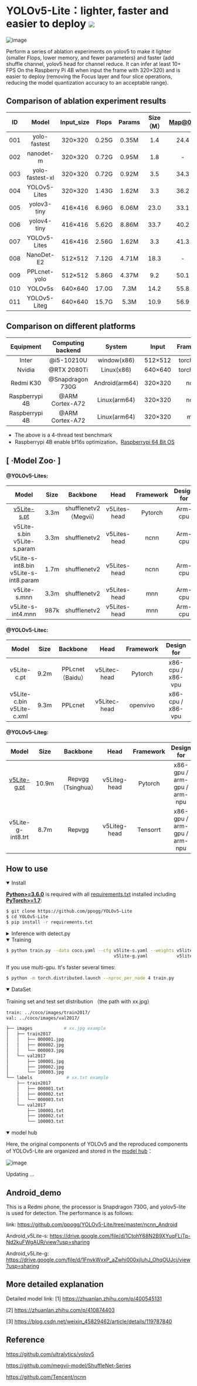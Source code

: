 # YOLOv5-Lite：lighter, faster and easier to deploy   ![](https://zenodo.org/badge/DOI/10.5281/zenodo.5241425.svg)

![image](https://user-images.githubusercontent.com/82716366/135564164-3ec169c8-93a7-4ea3-b0dc-40f1059601ef.png)

Perform a series of ablation experiments on yolov5 to make it lighter (smaller Flops, lower memory, and fewer parameters) and faster (add shuffle channel, yolov5 head for channel reduce. It can infer at least 10+ FPS On the Raspberry Pi 4B when input the frame with 320×320) and is easier to deploy (removing the Focus layer and four slice operations, reducing the model quantization accuracy to an acceptable range).

## Comparison of ablation experiment results

  ID|Model | Input_size|Flops| Params | Size（M） |Map@0.5|Map@.5:0.95
 :-----:|:-----:|:-----:|:----------:|:----:|:----:|:----:|:----:|
001| yolo-fastest| 320×320|0.25G|0.35M|1.4| 24.4| -
002| nanodet-m| 320×320| 0.72G|0.95M|1.8|- |20.6
003| yolo-fastest-xl| 320×320|0.72G|0.92M|3.5| 34.3| -
004| YOLOv5-Lites| 320×320|1.43G |1.62M|3.3| 36.2|20.8| 
005| yolov3-tiny| 416×416| 6.96G|6.06M|23.0| 33.1|16.6
006| yolov4-tiny| 416×416| 5.62G|8.86M| 33.7|40.2|21.7
007| YOLOv5-Lites| 416×416|2.56G |1.62M|3.3| 41.3|24.4
008| NanoDet-E2| 512×512|7.12G |4.71M|18.3| - |32.6| 
009| PPLcnet-yolo| 512×512|5.86G |4.37M|9.2| 50.1|-| 
010| YOLOv5s| 640×640| 17.0G|7.3M|14.2| 55.8|35.9
011| YOLOv5-Liteg| 640×640|15.7G |5.3M|10.9| 56.9|38.1| 

## Comparison on different platforms

Equipment|Computing backend|System|Input|Framework|v5Lite-s|v5Lite-c|v5Lite-g|YOLOv5s
:---:|:---:|:---:|:---:|:---:|:---:|:---:|:---:|:---:
Inter|@i5-10210U|window(x86)|512×512|torch-cpu|-|90ms|-|130ms
Nvidia|@RTX 2080Ti|Linux(x86)|640×640|torch-gpu|-|-|15ms|14ms
Redmi K30|@Snapdragon 730G|Android(arm64)|320×320|ncnn|36ms|-|-|263ms
Raspberrypi 4B|@ARM Cortex-A72|Linux(arm64)|320×320|ncnn|97ms|-|-|371ms
Raspberrypi 4B|@ARM Cortex-A72|Linux(arm64)|320×320|mnn|88ms|-|-|356ms

* The above is a 4-thread test benchmark
* Raspberrypi 4B enable bf16s optimization，[Raspberrypi 64 Bit OS](http://downloads.raspberrypi.org/raspios_arm64/images/raspios_arm64-2020-08-24/)

## [ ·Model Zoo· ]

#### @YOLOv5-Lites:

Model|Size|Backbone|Head|Framework|Design for
:---:|:---:|:---:|:---:|:---:|:---:
[v5Lite-s.pt](https://drive.google.com/file/d/1by8_RZFHGcHB70nHSANXTPVtgDHZalPn/view?usp=sharing)|3.3m|shufflenetv2（Megvii）|v5Lites-head|Pytorch|Arm-cpu
v5Lite-s.bin<br />v5Lite-s.param|3.3m|shufflenetv2|v5Lites-head|ncnn|Arm-cpu
v5Lite-s-int8.bin<br />v5Lite-s-int8.param|1.7m|shufflenetv2|v5Lites-head|ncnn|Arm-cpu
v5Lite-s.mnn|3.3m|shufflenetv2|v5Lites-head|mnn|Arm-cpu
v5Lite-s-int4.mnn|987k|shufflenetv2|v5Lites-head|mnn|Arm-cpu

#### @YOLOv5-Litec:

Model|Size|Backbone|Head|Framework|Design for
:---:|:---:|:---:|:---:|:---:|:---:
v5Lite-c.pt|9.2m|PPLcnet（Baidu）|v5Litec-head|Pytorch|x86-cpu / x86-vpu
v5Lite-c.bin<br />v5Lite-c.xml|9.3m|PPLcnet|v5Litec-head|openvivo|x86-cpu / x86-vpu

#### @YOLOv5-Liteg:

Model|Size|Backbone|Head|Framework|Design for
:---:|:---:|:---:|:---:|:---:|:---:
[v5Lite-g.pt](https://drive.google.com/file/d/1epLouWuSLMMFcbEjAqtWLBPjNJXKi7sb/view?usp=sharing)|10.9m|Repvgg（Tsinghua）|v5Liteg-head|Pytorch|x86-gpu / arm-gpu / arm-npu
v5Lite-g-int8.trt|8.7m|Repvgg|v5Liteg-head|Tensorrt|x86-gpu / arm-gpu / arm-npu

## <div>How to use</div>

<details open>
<summary>Install</summary>

[**Python>=3.6.0**](https://www.python.org/) is required with all
[requirements.txt](https://github.com/ppogg/YOLOv5-Lite/master/requirements.txt) installed including
[**PyTorch>=1.7**](https://pytorch.org/get-started/locally/):
<!-- $ sudo apt update && apt install -y libgl1-mesa-glx libsm6 libxext6 libxrender-dev -->

```bash
$ git clone https://github.com/ppogg/YOLOv5-Lite
$ cd YOLOv5-Lite
$ pip install -r requirements.txt
```

</details>

<details>
<summary>Inference with detect.py</summary>

`detect.py` runs inference on a variety of sources, downloading models automatically from
the [latest YOLOv5-Lite release](https://github.com/ppogg/YOLOv5-Lite/releases) and saving results to `runs/detect`.

```bash
$ python detect.py --source 0  # webcam
                            file.jpg  # image 
                            file.mp4  # video
                            path/  # directory
                            path/*.jpg  # glob
                            'https://youtu.be/NUsoVlDFqZg'  # YouTube
                            'rtsp://example.com/media.mp4'  # RTSP, RTMP, HTTP stream
```

</details>

<details open>
<summary>Training</summary>

```bash
$ python train.py --data coco.yaml --cfg v5lite-s.yaml --weights v5lite-s.pt --batch-size 128
                                         v5lite-g.yaml           v5lite-g.pt               64
```

 If you use multi-gpu. It's faster several times:
  
 ```bash
$ python -m torch.distributed.launch --nproc_per_node 4 train.py
```
  
</details>  

</details>

<details open>
<summary>DataSet</summary>

Training set and test set distribution （the path with xx.jpg）
  
 ```bash
train: ../coco/images/train2017/
val: ../coco/images/val2017/
```
```bash
├── images            # xx.jpg example
│   ├── train2017        
│   │   ├── 000001.jpg
│   │   ├── 000002.jpg
│   │   └── 000003.jpg
│   └── val2017         
│       ├── 100001.jpg
│       ├── 100002.jpg
│       └── 100003.jpg
└── labels             # xx.txt example      
    ├── train2017       
    │   ├── 000001.txt
    │   ├── 000002.txt
    │   └── 000003.txt
    └── val2017         
        ├── 100001.txt
        ├── 100002.txt
        └── 100003.txt
```
  
</details> 

<details open>
<summary>model hub</summary>

Here, the original components of YOLOv5 and the reproduced components of YOLOv5-Lite are organized and stored in the [model hub](https://github.com/ppogg/YOLOv5-Lite/tree/master/models/model_hub)：

  ![image](https://user-images.githubusercontent.com/82716366/135563400-2b6082c5-d0c2-49b8-9235-748950df30b8.png)

  Updating ...

</details>

## Android_demo 

This is a Redmi phone, the processor is Snapdragon 730G, and yolov5-lite is used for detection. The performance is as follows:

link: https://github.com/ppogg/YOLOv5-Lite/tree/master/ncnn_Android

Android_v5Lite-s: https://drive.google.com/file/d/1CtohY68N2B9XYuqFLiTp-Nd2kuFWgAUR/view?usp=sharing

Android_v5Lite-g: https://drive.google.com/file/d/1FnvkWxxP_aZwhi000xjIuhJ_OhqOUJcj/view?usp=sharing

## More detailed explanation

Detailed model link:
 [1] https://zhuanlan.zhihu.com/p/400545131
 
 [2] https://zhuanlan.zhihu.com/p/410874403

 [3] https://blog.csdn.net/weixin_45829462/article/details/119787840

## Reference

https://github.com/ultralytics/yolov5

https://github.com/megvii-model/ShuffleNet-Series

https://github.com/Tencent/ncnn
